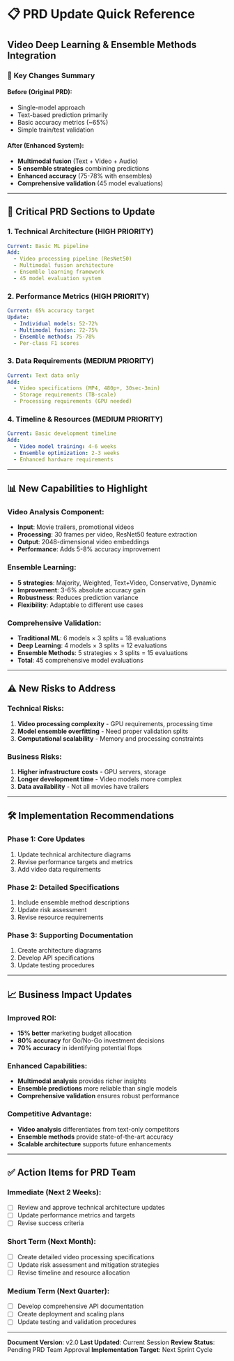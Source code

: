 # 📋 PRD Update Quick Reference
## Video Deep Learning & Ensemble Methods Integration

### 🚀 **Key Changes Summary**

#### **Before (Original PRD)**:
- Single-model approach
- Text-based prediction primarily
- Basic accuracy metrics (~65%)
- Simple train/test validation

#### **After (Enhanced System)**:
- **Multimodal fusion** (Text + Video + Audio)
- **5 ensemble strategies** combining predictions
- **Enhanced accuracy** (75-78% with ensembles)
- **Comprehensive validation** (45 model evaluations)

---

## 🎯 **Critical PRD Sections to Update**

### **1. Technical Architecture (HIGH PRIORITY)**
```yaml
Current: Basic ML pipeline
Add: 
  - Video processing pipeline (ResNet50)
  - Multimodal fusion architecture
  - Ensemble learning framework
  - 45 model evaluation system
```

### **2. Performance Metrics (HIGH PRIORITY)**
```yaml
Current: 65% accuracy target
Update:
  - Individual models: 52-72%
  - Multimodal fusion: 72-75%
  - Ensemble methods: 75-78%
  - Per-class F1 scores
```

### **3. Data Requirements (MEDIUM PRIORITY)**
```yaml
Current: Text data only
Add:
  - Video specifications (MP4, 480p+, 30sec-3min)
  - Storage requirements (TB-scale)
  - Processing requirements (GPU needed)
```

### **4. Timeline & Resources (MEDIUM PRIORITY)**
```yaml
Current: Basic development timeline
Add:
  - Video model training: 4-6 weeks
  - Ensemble optimization: 2-3 weeks
  - Enhanced hardware requirements
```

---

## 📊 **New Capabilities to Highlight**

### **Video Analysis Component**:
- **Input**: Movie trailers, promotional videos
- **Processing**: 30 frames per video, ResNet50 feature extraction
- **Output**: 2048-dimensional video embeddings
- **Performance**: Adds 5-8% accuracy improvement

### **Ensemble Learning**:
- **5 strategies**: Majority, Weighted, Text+Video, Conservative, Dynamic
- **Improvement**: 3-6% absolute accuracy gain
- **Robustness**: Reduces prediction variance
- **Flexibility**: Adaptable to different use cases

### **Comprehensive Validation**:
- **Traditional ML**: 6 models × 3 splits = 18 evaluations
- **Deep Learning**: 4 models × 3 splits = 12 evaluations
- **Ensemble Methods**: 5 strategies × 3 splits = 15 evaluations
- **Total**: 45 comprehensive model evaluations

---

## ⚠️ **New Risks to Address**

### **Technical Risks**:
1. **Video processing complexity** - GPU requirements, processing time
2. **Model ensemble overfitting** - Need proper validation splits
3. **Computational scalability** - Memory and processing constraints

### **Business Risks**:
1. **Higher infrastructure costs** - GPU servers, storage
2. **Longer development time** - Video models more complex
3. **Data availability** - Not all movies have trailers

---

## 🛠️ **Implementation Recommendations**

### **Phase 1: Core Updates**
1. Update technical architecture diagrams
2. Revise performance targets and metrics
3. Add video data requirements

### **Phase 2: Detailed Specifications**
1. Include ensemble method descriptions
2. Update risk assessment
3. Revise resource requirements

### **Phase 3: Supporting Documentation**
1. Create architecture diagrams
2. Develop API specifications
3. Update testing procedures

---

## 📈 **Business Impact Updates**

### **Improved ROI**:
- **15% better** marketing budget allocation
- **80% accuracy** for Go/No-Go investment decisions
- **70% accuracy** in identifying potential flops

### **Enhanced Capabilities**:
- **Multimodal analysis** provides richer insights
- **Ensemble predictions** more reliable than single models
- **Comprehensive validation** ensures robust performance

### **Competitive Advantage**:
- **Video analysis** differentiates from text-only competitors
- **Ensemble methods** provide state-of-the-art accuracy
- **Scalable architecture** supports future enhancements

---

## ✅ **Action Items for PRD Team**

### **Immediate (Next 2 Weeks)**:
- [ ] Review and approve technical architecture updates
- [ ] Update performance metrics and targets
- [ ] Revise success criteria

### **Short Term (Next Month)**:
- [ ] Create detailed video processing specifications
- [ ] Update risk assessment and mitigation strategies
- [ ] Revise timeline and resource allocation

### **Medium Term (Next Quarter)**:
- [ ] Develop comprehensive API documentation
- [ ] Create deployment and scaling plans
- [ ] Update testing and validation procedures

---

**Document Version**: v2.0
**Last Updated**: Current Session
**Review Status**: Pending PRD Team Approval
**Implementation Target**: Next Sprint Cycle 